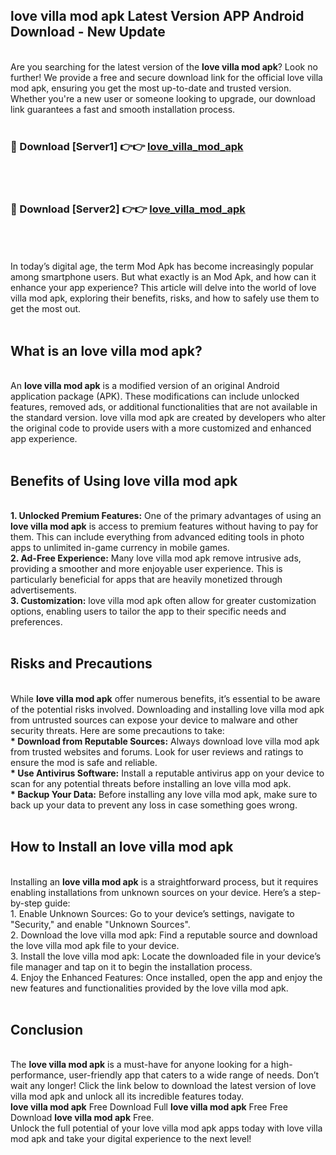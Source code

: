 ## love villa mod apk Latest Version APP Android Download - New Update
<br>
Are you searching for the latest version of the <strong>love villa mod apk</strong>? Look no further! We provide a free and secure download link for the official love villa mod apk, ensuring you get the most up-to-date and trusted version. Whether you're a new user or someone looking to upgrade, our download link guarantees a fast and smooth installation process.
<br>
<br>
<h3>🔴 Download [Server1] 👉👉 <a href="https://modyolo.store/love+villa+mod+apk">love_villa_mod_apk</a></h3><br>
<br>
<h3>🔴 Download [Server2] 👉👉 <a href="https://modyolo.store/love+villa+mod+apk">love_villa_mod_apk</a></h3><br>
<br>
<br>
In today’s digital age, the term Mod Apk has become increasingly popular among smartphone users. But what exactly is an Mod Apk, and how can it enhance your app experience? This article will delve into the world of love villa mod apk, exploring their benefits, risks, and how to safely use them to get the most out.
<br>
<br>
<h2>What is an love villa mod apk?</h2>
<br>
An <strong>love villa mod apk</strong> is a modified version of an original Android application package (APK). These modifications can include unlocked features, removed ads, or additional functionalities that are not available in the standard version. love villa mod apk are created by developers who alter the original code to provide users with a more customized and enhanced app experience.
<br>
<br>
<h2>Benefits of Using love villa mod apk</h2>
<br>
<strong> 1. Unlocked Premium Features:</strong> One of the primary advantages of using an <strong>love villa mod apk</strong> is access to premium features without having to pay for them. This can include everything from advanced editing tools in photo apps to unlimited in-game currency in mobile games.
<br>
<strong> 2. Ad-Free Experience:</strong> Many love villa mod apk remove intrusive ads, providing a smoother and more enjoyable user experience. This is particularly beneficial for apps that are heavily monetized through advertisements.
<br>
<strong> 3. Customization:</strong> love villa mod apk often allow for greater customization options, enabling users to tailor the app to their specific needs and preferences.
<br>
<br>
<h2>Risks and Precautions</h2>
<br>
While <strong>love villa mod apk</strong> offer numerous benefits, it’s essential to be aware of the potential risks involved. Downloading and installing love villa mod apk from untrusted sources can expose your device to malware and other security threats. Here are some precautions to take:
<br>
<strong> * Download from Reputable Sources:</strong> Always download love villa mod apk from trusted websites and forums. Look for user reviews and ratings to ensure the mod is safe and reliable.
<br>
<strong> * Use Antivirus Software:</strong> Install a reputable antivirus app on your device to scan for any potential threats before installing an love villa mod apk.
<br>
<strong> * Backup Your Data:</strong> Before installing any love villa mod apk, make sure to back up your data to prevent any loss in case something goes wrong.
<br>
<br>
<h2>How to Install an love villa mod apk</h2>
<br>
Installing an <strong>love villa mod apk</strong> is a straightforward process, but it requires enabling installations from unknown sources on your device. Here’s a step-by-step guide:
<br>
 1. Enable Unknown Sources: Go to your device’s settings, navigate to "Security," and enable "Unknown Sources".
<br>
 2. Download the love villa mod apk: Find a reputable source and download the love villa mod apk file to your device.
<br>
 3. Install the love villa mod apk: Locate the downloaded file in your device’s file manager and tap on it to begin the installation process.
<br>
 4. Enjoy the Enhanced Features: Once installed, open the app and enjoy the new features and functionalities provided by the love villa mod apk.
<br>
<br>
<h2><strong>Conclusion</strong></h2>
<br>
The <strong>love villa mod apk</strong> is a must-have for anyone looking for a high-performance, user-friendly app that caters to a wide range of needs. Don’t wait any longer! Click the link below to download the latest version of love villa mod apk and unlock all its incredible features today.
<br>
<strong>love villa mod apk</strong> Free Download Full <strong>love villa mod apk</strong> Free Free Download <strong>love villa mod apk</strong> Free.
<br>
Unlock the full potential of your love villa mod apk apps today with love villa mod apk and take your digital experience to the next level!